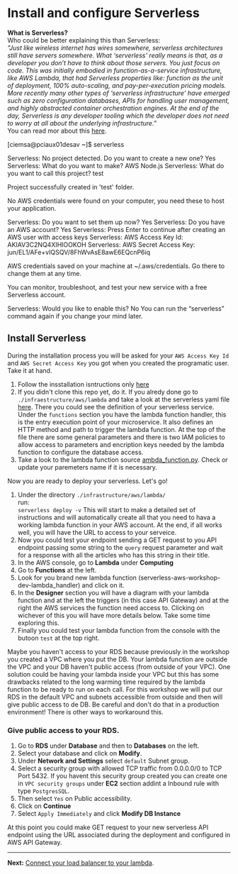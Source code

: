 # Install and configure Serverless


**What is Serverless?** \
Who could be better explaining this than Serverless:\
*"Just like wireless internet has wires somewhere, serverless architectures still have servers somewhere. What ‘serverless’ really means is that, as a developer you don’t have to think about those servers. You just focus on code.
This was initially embodied in function-as-a-service infrastructure, like AWS Lambda, that had Serverless properties like: function as the unit of deployment, 100% auto-scaling, and pay-per-execution pricing models. More recently many other types of ‘serverless infrastructure’ have emerged such as zero configuration databases, APIs for handling user management, and highly abstracted container orchestration engines. At the end of the day, Serverless is any developer tooling which the developer does not need to worry at all about the underlying infrastructure."* \
You can read mor about this [here](https://serverless.com).

[ciemsa@pciaux01desav ~]$ serverless

Serverless: No project detected. Do you want to create a new one? Yes
Serverless: What do you want to make? AWS Node.js
Serverless: What do you want to call this project? test

Project successfully created in 'test' folder.

No AWS credentials were found on your computer, you need these to host your application.

Serverless: Do you want to set them up now? Yes
Serverless: Do you have an AWS account? Yes
Serverless: Press Enter to continue after creating an AWS user with access keys 
Serverless: AWS Access Key Id: AKIAV3C2NQ4XIHIOOKOH
Serverless: AWS Secret Access Key: jun/EL1/AFe+vIQSQV/8FhWvAsE8awE6EQcnP6iq

AWS credentials saved on your machine at ~/.aws/credentials. Go there to change them at any time.

You can monitor, troubleshoot, and test your new service with a free Serverless account.

Serverless: Would you like to enable this? No
You can run the “serverless” command again if you change your mind later.

## Install Serverless
During the installation process you will be asked for your `AWS Access Key Id` and `AWS Secret Access Key` you got when you created the programatic user. Take it at hand.

1. Follow the insstallation isntructions only [here](https://serverless.com/framework/docs/providers/aws/guide/quick-start/)
2. If you didn't clone this repo yet, do it. If you alredy done go to `./infraestructure/aws/lambda` and take a look at the serverless yaml file [here](/infrastructure/aws/lambda/serverless.yml).
There you could see the definition of your serverless service. Under the `functions` section you have the lambda function handler, this is the entry execution point of your microservice. It also defines an HTTP method and path to trigger the lambda function.
At the top of the file there are some general parameters and there is two IAM policies to allow access to parameters and encription keys needed by the lambda function to configure the database access.
3. Take a look to the lambda function source [ambda_function.py](/infrastructure/aws/lambda/lambda_function.py). Check or update your paremeters name if it is necessary.

Now you are ready to deploy your serverless. Let's go!

1. Under the directory `./infrastructure/aws/lambda/` \
run: \
`serverless deploy -v`
This will start to make a detailed set of instructions and will automatically create all that you need to hava a working lambda function in your AWS account. At the end, if all works well, you will have the URL to access to your serveice.
2. Now you could test your endpoint sending a GET request to you API endpoint passing some string to the `query` request parameter and wait for a response with all the articles who has this string in their title.
3. In the AWS console, go to **Lambda** under **Computing**
4. Go to **Functions** at the left.
5. Look for you brand new lambda function (serverless-aws-workshop-dev-lambda_handler) and click on it.
6. In the **Designer** section you will have a diagram with your lambda function and at the left the triggers (in this case API Gateway) and at the right the AWS services the function need access to.
Clicking on wichever of this you will have more details below. Take some time exploring this.
7. Finally you could test your lambda function from the console with the butoon `test` at the top right.

Maybe you haven't access to your RDS because previously in the workshop you created a VPC where you put the DB. Your lambda function are outside the VPC and your DB haven't public access (from outside of your VPC). One solution could be having your lambda inside your VPC but this has some drawbacks related to the long warming time required by the lambda function to be ready to run on each call. For this workshop we will put our RDS in the default VPC and subnets accessible from outside and then will give public access to de DB. Be careful and don't do that in a production environment! There is other ways to workaround this.

### Give public access to your RDS.

1. Go to **RDS** under **Database** and then to **Databases** on the left.
2. Select your database and click on **Modify**.
3. Under **Network and Settings** select `default` Subnet group.
4. Select a security group with allowed TCP traffic from 0.0.0.0/0 to TCP Port 5432. If you havent this security group created you can create one in `VPC security groups` under **EC2** section addint a Inbound rule with type `PostgresSQL`.
5. Then select `Yes` on Public accessibility.
6. Click on **Continue**
7. Select `Apply Immediately` and click **Modify DB Instance**

At this point you could make GET request to your new serverless API endpoint using the URL associated during the deployment and configured in AWS API Gateway. 

---
**Next:** [Connect your load balancer to your lambda](/workshop/serverless/02-api-integration.md).
